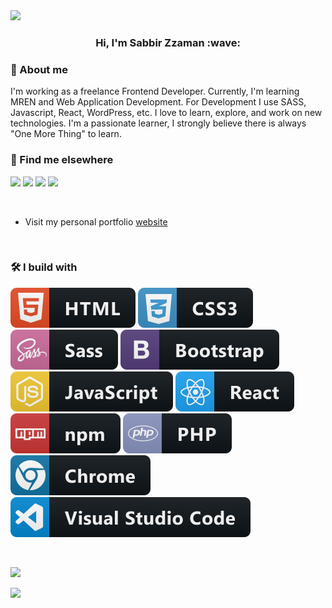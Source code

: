<img src="https://i.imgur.com/BTe0Ngb.png">

<h3 align="center">Hi, I'm Sabbir Zzaman :wave:</h3>

<h3>📖 About me</h3>
  <p>I'm working as a freelance Frontend Developer. Currently, I'm learning MREN and Web Application Development. For Development I use SASS, Javascript, React, WordPress, etc. I love to learn, explore, and work on new technologies. I'm a passionate learner, I strongly believe there is always "One More Thing" to learn. </p>

<h3>📢 Find me elsewhere</h3>

<p align="left">
  <img src="https://img.shields.io/badge/linkedin-%230077B5.svg?style=for-the-badge&logo=linkedin&logoColor=white" href="https://www.facebook.com/sz.tonmoy1">
  <img src="https://img.shields.io/badge/Facebook-%231877F2.svg?style=for-the-badge&logo=Facebook&logoColor=white" href="https://www.linkedin.com/in/sabbir-zzaman/">
  <img src="https://img.shields.io/badge/Instagram-E4405F?style=for-the-badge&logo=instagram&logoColor=white" href="https://www.instagram.com/sztonmoy/">
  <img src="https://img.shields.io/badge/-Stackoverflow-FE7A16?style=for-the-badge&logo=stack-overflow&logoColor=white" href="https://stackoverflow.com/users/17064354/sabbir-zzaman">
</p>
<br>
<ul>
  <li>Visit my personal portfolio <a href="https://sabbirzzaman.com/">website</a></li>
</ul>
<br>
<h3>🛠 I build with</h3>
<p align="left">
  <img src="https://github.com/MikeCodesDotNET/ColoredBadges/raw/master/svg/dev/languages/html.svg">
  <img src="https://github.com/MikeCodesDotNET/ColoredBadges/raw/master/svg/dev/languages/css3.svg">
  <img src="https://github.com/MikeCodesDotNET/ColoredBadges/raw/master/svg/dev/languages/sass.svg">
  <img src="https://github.com/MikeCodesDotNET/ColoredBadges/raw/master/svg/dev/frameworks/bootstrap.svg">
  <img src="https://github.com/MikeCodesDotNET/ColoredBadges/raw/master/svg/dev/languages/js.svg">
  <img src="https://github.com/MikeCodesDotNET/ColoredBadges/raw/master/svg/dev/frameworks/react.svg">
  <img src="https://github.com/MikeCodesDotNET/ColoredBadges/raw/master/svg/dev/services/npm.svg">
  <img src="https://github.com/MikeCodesDotNET/ColoredBadges/raw/master/svg/dev/languages/php.svg">
  <img src="https://github.com/MikeCodesDotNET/ColoredBadges/raw/master/svg/dev/misc/chrome.svg">
  <img src="https://github.com/MikeCodesDotNET/ColoredBadges/raw/master/svg/dev/tools/visualstudio_code.svg">
</p>

<br>

<p>
  <img src="https://github-readme-stats.vercel.app/api?username=sabbirzzaman&show_icons=true&theme=dark">
</p>
<p>
  <img src="https://github-readme-stats.vercel.app/api/top-langs/?username=sabbirzzaman&layout=compact&theme=dark">
</p>
